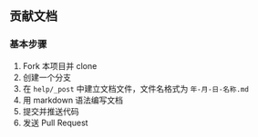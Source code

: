 ## 贡献文档

### 基本步骤

1. Fork 本项目并 clone
2. 创建一个分支
3. 在 `help/_post` 中建立文档文件，文件名格式为 `年-月-日-名称.md`
4. 用 markdown 语法编写文档
5. 提交并推送代码
6. 发送 Pull Request
